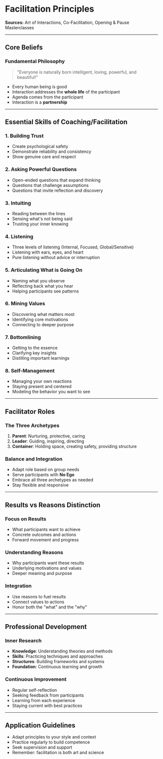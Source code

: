 # Facilitation Principles
**Sources:** Art of Interactions, Co-Facilitation, Opening & Pause Masterclasses

---

## Core Beliefs

### Fundamental Philosophy
> "Everyone is naturally born intelligent, loving, powerful, and beautiful!"

- Every human being is good
- Interaction addresses the **whole life** of the participant
- Agenda comes from the participant
- Interaction is a **partnership**

---

## Essential Skills of Coaching/Facilitation

### 1. Building Trust
- Create psychological safety
- Demonstrate reliability and consistency
- Show genuine care and respect

### 2. Asking Powerful Questions
- Open-ended questions that expand thinking
- Questions that challenge assumptions
- Questions that invite reflection and discovery

### 3. Intuiting
- Reading between the lines
- Sensing what's not being said
- Trusting your inner knowing

### 4. Listening
- Three levels of listening (Internal, Focused, Global/Sensitive)
- Listening with ears, eyes, and heart
- Pure listening without advice or interruption

### 5. Articulating What is Going On
- Naming what you observe
- Reflecting back what you hear
- Helping participants see patterns

### 6. Mining Values
- Discovering what matters most
- Identifying core motivations
- Connecting to deeper purpose

### 7. Bottomlining
- Getting to the essence
- Clarifying key insights
- Distilling important learnings

### 8. Self-Management
- Managing your own reactions
- Staying present and centered
- Modeling the behavior you want to see

---

## Facilitator Roles

### The Three Archetypes
1. **Parent**: Nurturing, protective, caring
2. **Leader**: Guiding, inspiring, directing
3. **Container**: Holding space, creating safety, providing structure

### Balance and Integration
- Adapt role based on group needs
- Serve participants with **No Ego**
- Embrace all three archetypes as needed
- Stay flexible and responsive

---

## Results vs Reasons Distinction

### Focus on Results
- What participants want to achieve
- Concrete outcomes and actions
- Forward movement and progress

### Understanding Reasons
- Why participants want these results
- Underlying motivations and values
- Deeper meaning and purpose

### Integration
- Use reasons to fuel results
- Connect values to actions
- Honor both the "what" and the "why"

---

## Professional Development

### Inner Research
- **Knowledge**: Understanding theories and methods
- **Skills**: Practicing techniques and approaches
- **Structures**: Building frameworks and systems
- **Foundation**: Continuous learning and growth

### Continuous Improvement
- Regular self-reflection
- Seeking feedback from participants
- Learning from each experience
- Staying current with best practices

---

## Application Guidelines
- Adapt principles to your style and context
- Practice regularly to build competence
- Seek supervision and support
- Remember: facilitation is both art and science

